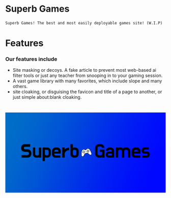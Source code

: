 # Superb Games
    Superb Games! The best and most easily deployable games site! (W.I.P)
# Features
### Our features include
- Site masking or decoys. A fake article to prevent most web-based ai filter tools or just any teacher from snooping in to your gaming session.
- A vast game library with many favorites, which include slope and many others.
- site cloaking, or disguising the favicon and title of a page to another, or just simple about:blank cloaking.
#
![s](https://raw.githubusercontent.com/HallowedSpace/SuperbGames/main/assets/img/SuperbGames.png#img)
